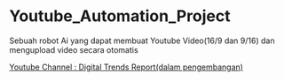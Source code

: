 # Youtube_Automation_Project
Sebuah robot Ai  yang dapat membuat Youtube Video(16/9 dan 9/16) dan mengupload video secara otomatis 


<a href="https://youtube.com/@DigitalTrendsReport">Youtube Channel : Digital Trends Report(dalam pengembangan)</a>


